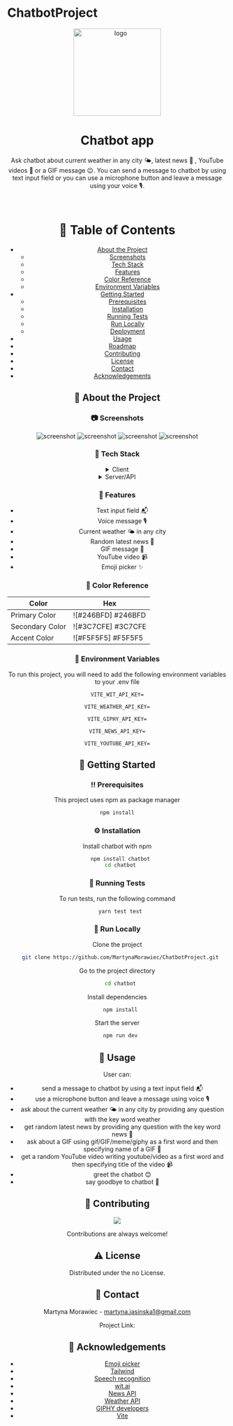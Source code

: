 # ChatbotProject


<div align="center">

  <img src="./chatbot/src/assets/botSmile.png" alt="logo" width="200" height="auto" />
  <h1>Chatbot app</h1>
<div/>
  
  <p>
    Ask chatbot about current weather in any city 🌤, latest news 📰 , YouTube videos 🎥 or a GIF message 😉. You can send a message to chatbot by using text input field or you can use a microphone button and leave a message using your voice 🎙.
  </p>

  

<br />

<!-- Table of Contents -->
# :notebook_with_decorative_cover: Table of Contents

- [About the Project](#star2-about-the-project)
  * [Screenshots](#camera-screenshots)
  * [Tech Stack](#space_invader-tech-stack)
  * [Features](#dart-features)
  * [Color Reference](#art-color-reference)
  * [Environment Variables](#key-environment-variables)
- [Getting Started](#toolbox-getting-started)
  * [Prerequisites](#bangbang-prerequisites)
  * [Installation](#gear-installation)
  * [Running Tests](#test_tube-running-tests)
  * [Run Locally](#running-run-locally)
  * [Deployment](#triangular_flag_on_post-deployment)
- [Usage](#eyes-usage)
- [Roadmap](#compass-roadmap)
- [Contributing](#wave-contributing)
- [License](#warning-license)
- [Contact](#handshake-contact)
- [Acknowledgements](#gem-acknowledgements)

  

<!-- About the Project -->
## :star2: About the Project


<!-- Screenshots -->
### :camera: Screenshots

<div align="center"> 
  <img src="./chatbot/src/assets/welcomePage.png" alt="screenshot" />
  <img src="./chatbot/src/assets/emoji.png" alt="screenshot" />
  <img src="./chatbot/src/assets/messagesExample.png" alt="screenshot" />
  <img src="./chatbot/src/assets/messages.png" alt="screenshot" />
</div>


<!-- TechStack -->
### :space_invader: Tech Stack

<details>
  <summary>Client</summary>
  <ul>
    <li><a href="https://reactjs.org/">React.js</a></li>
    <li><a href="https://tailwindcss.com/">TailwindCSS</a></li>
  </ul>
</details>

<details>
  <summary>Server/API</summary>
  <ul>
    <li><a href="https://developer.mozilla.org/en-US/docs/Web/API/Web_Speech_API">Web Speech API</a></li>
    <li><a href="https://wit.ai/">wit.ai/</a></li>
    <li><a href="https://newsapi.org/">newsapi.org</a></li>
    <li><a href="https://www.weatherapi.com/">weatherapi.com/</a></li>
    <li><a href="https://developers.giphy.com/">developers.giphy.com/</a></li>
  </ul>
</details>


<!-- Features -->
### :dart: Features
- Text input field 📬 
- Voice message 🎙
- Current weather 🌤 in any city
- Random latest news 📰 
- GIF message 🧸
- YouTube video 📹
- Emoji picker ✨


<!-- Color Reference -->
### :art: Color Reference

| Color             | Hex                                                                |
| ----------------- | ------------------------------------------------------------------ |
| Primary Color | ![#246BFD] #246BFD |
| Secondary Color | ![#3C7CFE] #3C7CFE |
| Accent Color | ![#F5F5F5] #F5F5F5 |


<!-- Env Variables -->
### :key: Environment Variables

To run this project, you will need to add the following environment variables to your .env file

`VITE_WIT_API_KEY=`

`VITE_WEATHER_API_KEY=`

`VITE_GIPHY_API_KEY=`

`VITE_NEWS_API_KEY=`

`VITE_YOUTUBE_API_KEY=`

<!-- Getting Started -->
## 	:toolbox: Getting Started

<!-- Prerequisites -->
### :bangbang: Prerequisites

This project uses npm as package manager

```bash
npm install
```

<!-- Installation -->
### :gear: Installation

Install chatbot with npm

```bash
  npm install chatbot
  cd chatbot
```
   
<!-- Running Tests -->
### :test_tube: Running Tests

To run tests, run the following command

```bash
  yarn test test
```

<!-- Run Locally -->
### :running: Run Locally

Clone the project

```bash
  git clone https://github.com/MartynaMorawiec/ChatbotProject.git
```

Go to the project directory

```bash
  cd chatbot
```

Install dependencies

```bash
  npm install
```

Start the server

```bash
  npm run dev
```


<!-- Usage -->
## :eyes: Usage

User can:
- send a message to chatbot by using a text input field 📬 
- use a microphone button and leave a message using voice 🎙
- ask about the current weather 🌤 in any city by providing any question with the key word weather
- get random latest news by providing any question with the key word news 📰 
- ask about a GIF using gif/GIF/meme/giphy as a first word and then specifying name of a GIF 🧸
- get a random YouTube video writing youtube/video as a first word and then specifying title of the video 📹
- greet the chatbot 😊
- say goodbye to chatbot 👋 


<!-- Contributing -->
## :wave: Contributing

<a href="https://github.com/Louis3797/awesome-readme-template/graphs/contributors">
  <img src="https://contrib.rocks/image?repo=Louis3797/awesome-readme-template" />
</a>


Contributions are always welcome!


<!-- License -->
## :warning: License

Distributed under the no License. 


<!-- Contact -->
## :handshake: Contact

Martyna Morawiec - martyna.jasinska1@gmail.com

Project Link: 


<!-- Acknowledgments -->
## :gem: Acknowledgements

 - [Emoji picker](https://www.npmjs.com/package/emoji-picker-react)
 - [Tailwind](https://tailwindcss.com/)
 - [Speech recognition](https://www.npmjs.com/package/react-speech-recognition)
 - [wit.ai](https://wit.ai/)
 - [News API](https://newsapi.org/)
 - [Weather API](https://www.weatherapi.com/)
 - [GIPHY developers](https://developers.giphy.com/)
 - [Vite](https://vitejs.dev/)

 
